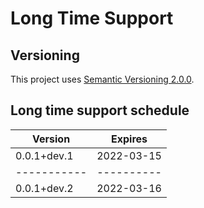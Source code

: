# Long Time Support

## Versioning

This project uses [Semantic Versioning 2.0.0](https://semver.org/spec/v2.0.0.html).

## Long time support schedule

| Version     | Expires    |
| ----------- | ---------- |
| 0.0.1+dev.1 | 2022-03-15 |
| ----------- | ---------- |
| 0.0.1+dev.2 | 2022-03-16 |
